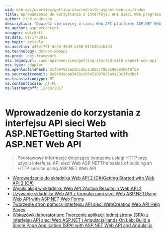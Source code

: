 ```yaml
---
uid: web-api/overview/getting-started-with-aspnet-web-api/index
title: Wprowadzenie do korzystania z interfejsu API sieci Web programu ASP.NET | Dokumentacja firmy Microsoft
author: rick-anderson
description: "Dowiedz się więcej o sieci Web API platformy ASP.NET Web API platformy ASP.NET to platforma, która ułatwia tworzenie usług HTTP, które są używane przez szeroki wachlarz klientów, w tym przeglądarki..."
ms.author: aspnetcontent
manager: wpickett
ms.date: 01/17/2012
ms.topic: article
ms.assetid: a36e178f-de46-46d9-b150-61fb3ba1b4d3
ms.technology: dotnet-webapi
ms.prod: .net-framework
msc.legacyurl: /web-api/overview/getting-started-with-aspnet-web-api
msc.type: chapter
ms.openlocfilehash: 31f697935a22bcdbc13055cf8ba5966930ef8fb9
ms.sourcegitcommit: 9a9483aceb34591c97451997036a9120c3fe2baf
ms.translationtype: MT
ms.contentlocale: pl-PL
ms.lasthandoff: 11/10/2017
---
```

<a name="getting-started-with-aspnet-web-api"></a><span data-ttu-id="073e6-103">Wprowadzenie do korzystania z interfejsu API sieci Web ASP.NET</span><span class="sxs-lookup"><span data-stu-id="073e6-103">Getting Started with ASP.NET Web API</span></span>
====================
> <span data-ttu-id="073e6-104">Podstawowe informacje dotyczące tworzenia usługi HTTP przy użyciu interfejsu API sieci Web ASP.NET</span><span class="sxs-lookup"><span data-stu-id="073e6-104">The basics of building an HTTP service using ASP.NET Web API</span></span>


- [<span data-ttu-id="073e6-105">Wprowadzenie do składnika Web API 2 (C#)</span><span class="sxs-lookup"><span data-stu-id="073e6-105">Getting Started with Web API 2 (C#)</span></span>](tutorial-your-first-web-api.md)
- [<span data-ttu-id="073e6-106">Wyniki akcji w składniku Web API 2</span><span class="sxs-lookup"><span data-stu-id="073e6-106">Action Results in Web API 2</span></span>](action-results.md)
- [<span data-ttu-id="073e6-107">Używanie składnika Web API z formularzami sieci Web ASP.NET</span><span class="sxs-lookup"><span data-stu-id="073e6-107">Using Web API with ASP.NET Web Forms</span></span>](using-web-api-with-aspnet-web-forms.md)
- [<span data-ttu-id="073e6-108">Tworzenie stron pomocy interfejsu API sieci Web</span><span class="sxs-lookup"><span data-stu-id="073e6-108">Creating Web API Help Pages</span></span>](creating-api-help-pages.md)
- [<span data-ttu-id="073e6-109">Wskazówki laboratorium: Tworzenie aplikacji jednej strony (SPA) z interfejsu API sieci Web ASP.NET i Angular.js</span><span class="sxs-lookup"><span data-stu-id="073e6-109">Hands On Lab: Build a Single Page Application (SPA) with ASP.NET Web API and Angular.js</span></span>](build-a-single-page-application-spa-with-aspnet-web-api-and-angularjs.md)
